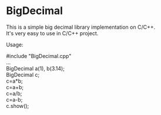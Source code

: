 # BigDecimal
This is a simple big decimal library implementation on C/C++.  
It's very easy to use in C/C++ project.  

Usage:    

#include "BigDecimal.cpp"  
...  
BigDecimal a(1), b(3.14);  
BigDecimal c;    
c=a*b;   
c=a+b;   
c=a/b;   
c=a-b;  
c.show();   


